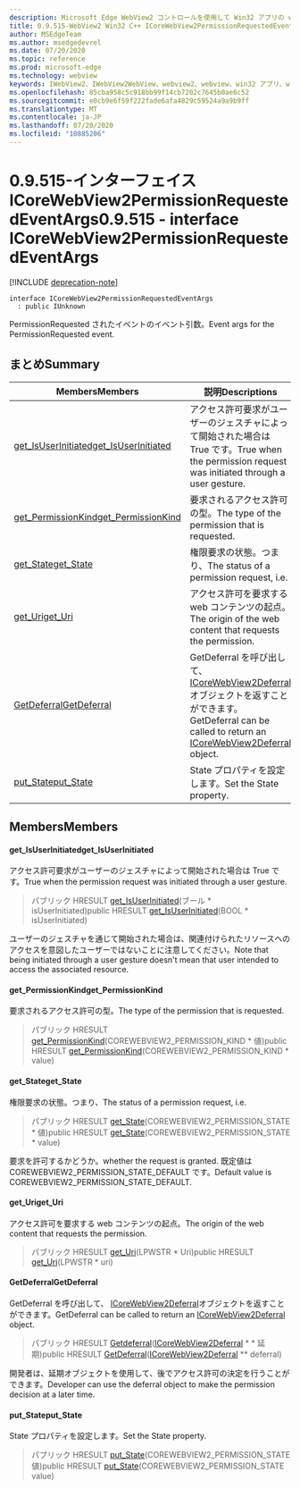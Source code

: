 ```yaml
---
description: Microsoft Edge WebView2 コントロールを使用して Win32 アプリの web コンテンツをホストする
title: 0.9.515-WebView2 Win32 C++ ICoreWebView2PermissionRequestedEventArgs
author: MSEdgeTeam
ms.author: msedgedevrel
ms.date: 07/20/2020
ms.topic: reference
ms.prod: microsoft-edge
ms.technology: webview
keywords: IWebView2、IWebView2WebView、webview2、webview、win32 アプリ、win32、edge、ICoreWebView2、ICoreWebView2Controller、browser control、edge html
ms.openlocfilehash: 85cba958c5c918bb99f14cb7202c7645b0ae6c52
ms.sourcegitcommit: e0cb9e6f59f222fade6afa4829c59524a9a9b9ff
ms.translationtype: MT
ms.contentlocale: ja-JP
ms.lasthandoff: 07/20/2020
ms.locfileid: "10885206"
---
```

# <span data-ttu-id="5089b-104">0.9.515-インターフェイス ICoreWebView2PermissionRequestedEventArgs</span><span class="sxs-lookup"><span data-stu-id="5089b-104">0.9.515 - interface ICoreWebView2PermissionRequestedEventArgs</span></span> 

[!INCLUDE [deprecation-note](../../includes/deprecation-note.md)]

```
interface ICoreWebView2PermissionRequestedEventArgs
  : public IUnknown
```

<span data-ttu-id="5089b-105">PermissionRequested されたイベントのイベント引数。</span><span class="sxs-lookup"><span data-stu-id="5089b-105">Event args for the PermissionRequested event.</span></span>

## <span data-ttu-id="5089b-106">まとめ</span><span class="sxs-lookup"><span data-stu-id="5089b-106">Summary</span></span>

 <span data-ttu-id="5089b-107">Members</span><span class="sxs-lookup"><span data-stu-id="5089b-107">Members</span></span>                        | <span data-ttu-id="5089b-108">説明</span><span class="sxs-lookup"><span data-stu-id="5089b-108">Descriptions</span></span>
--------------------------------|---------------------------------------------
[<span data-ttu-id="5089b-109">get_IsUserInitiated</span><span class="sxs-lookup"><span data-stu-id="5089b-109">get_IsUserInitiated</span></span>](#get_isuserinitiated) | <span data-ttu-id="5089b-110">アクセス許可要求がユーザーのジェスチャによって開始された場合は True です。</span><span class="sxs-lookup"><span data-stu-id="5089b-110">True when the permission request was initiated through a user gesture.</span></span>
[<span data-ttu-id="5089b-111">get_PermissionKind</span><span class="sxs-lookup"><span data-stu-id="5089b-111">get_PermissionKind</span></span>](#get_permissionkind) | <span data-ttu-id="5089b-112">要求されるアクセス許可の型。</span><span class="sxs-lookup"><span data-stu-id="5089b-112">The type of the permission that is requested.</span></span>
[<span data-ttu-id="5089b-113">get_State</span><span class="sxs-lookup"><span data-stu-id="5089b-113">get_State</span></span>](#get_state) | <span data-ttu-id="5089b-114">権限要求の状態。つまり、</span><span class="sxs-lookup"><span data-stu-id="5089b-114">The status of a permission request, i.e.</span></span>
[<span data-ttu-id="5089b-115">get_Uri</span><span class="sxs-lookup"><span data-stu-id="5089b-115">get_Uri</span></span>](#get_uri) | <span data-ttu-id="5089b-116">アクセス許可を要求する web コンテンツの起点。</span><span class="sxs-lookup"><span data-stu-id="5089b-116">The origin of the web content that requests the permission.</span></span>
[<span data-ttu-id="5089b-117">GetDeferral</span><span class="sxs-lookup"><span data-stu-id="5089b-117">GetDeferral</span></span>](#getdeferral) | <span data-ttu-id="5089b-118">GetDeferral を呼び出して、 [ICoreWebView2Deferral](icorewebview2deferral.md)オブジェクトを返すことができます。</span><span class="sxs-lookup"><span data-stu-id="5089b-118">GetDeferral can be called to return an [ICoreWebView2Deferral](icorewebview2deferral.md) object.</span></span>
[<span data-ttu-id="5089b-119">put_State</span><span class="sxs-lookup"><span data-stu-id="5089b-119">put_State</span></span>](#put_state) | <span data-ttu-id="5089b-120">State プロパティを設定します。</span><span class="sxs-lookup"><span data-stu-id="5089b-120">Set the State property.</span></span>

## <span data-ttu-id="5089b-121">Members</span><span class="sxs-lookup"><span data-stu-id="5089b-121">Members</span></span>

#### <span data-ttu-id="5089b-122">get_IsUserInitiated</span><span class="sxs-lookup"><span data-stu-id="5089b-122">get_IsUserInitiated</span></span> 

<span data-ttu-id="5089b-123">アクセス許可要求がユーザーのジェスチャによって開始された場合は True です。</span><span class="sxs-lookup"><span data-stu-id="5089b-123">True when the permission request was initiated through a user gesture.</span></span>

> <span data-ttu-id="5089b-124">パブリック HRESULT [get_IsUserInitiated](#get_isuserinitiated)(ブール \* isUserInitiated)</span><span class="sxs-lookup"><span data-stu-id="5089b-124">public HRESULT [get_IsUserInitiated](#get_isuserinitiated)(BOOL \* isUserInitiated)</span></span>

<span data-ttu-id="5089b-125">ユーザーのジェスチャを通じて開始された場合は、関連付けられたリソースへのアクセスを意図したユーザーではないことに注意してください。</span><span class="sxs-lookup"><span data-stu-id="5089b-125">Note that being initiated through a user gesture doesn't mean that user intended to access the associated resource.</span></span>

#### <span data-ttu-id="5089b-126">get_PermissionKind</span><span class="sxs-lookup"><span data-stu-id="5089b-126">get_PermissionKind</span></span> 

<span data-ttu-id="5089b-127">要求されるアクセス許可の型。</span><span class="sxs-lookup"><span data-stu-id="5089b-127">The type of the permission that is requested.</span></span>

> <span data-ttu-id="5089b-128">パブリック HRESULT [get_PermissionKind](#get_permissionkind)(COREWEBVIEW2_PERMISSION_KIND \* 値)</span><span class="sxs-lookup"><span data-stu-id="5089b-128">public HRESULT [get_PermissionKind](#get_permissionkind)(COREWEBVIEW2_PERMISSION_KIND \* value)</span></span>

#### <span data-ttu-id="5089b-129">get_State</span><span class="sxs-lookup"><span data-stu-id="5089b-129">get_State</span></span> 

<span data-ttu-id="5089b-130">権限要求の状態。つまり、</span><span class="sxs-lookup"><span data-stu-id="5089b-130">The status of a permission request, i.e.</span></span>

> <span data-ttu-id="5089b-131">パブリック HRESULT [get_State](#get_state)(COREWEBVIEW2_PERMISSION_STATE \* 値)</span><span class="sxs-lookup"><span data-stu-id="5089b-131">public HRESULT [get_State](#get_state)(COREWEBVIEW2_PERMISSION_STATE \* value)</span></span>

<span data-ttu-id="5089b-132">要求を許可するかどうか。</span><span class="sxs-lookup"><span data-stu-id="5089b-132">whether the request is granted.</span></span> <span data-ttu-id="5089b-133">既定値は COREWEBVIEW2_PERMISSION_STATE_DEFAULT です。</span><span class="sxs-lookup"><span data-stu-id="5089b-133">Default value is COREWEBVIEW2_PERMISSION_STATE_DEFAULT.</span></span>

#### <span data-ttu-id="5089b-134">get_Uri</span><span class="sxs-lookup"><span data-stu-id="5089b-134">get_Uri</span></span> 

<span data-ttu-id="5089b-135">アクセス許可を要求する web コンテンツの起点。</span><span class="sxs-lookup"><span data-stu-id="5089b-135">The origin of the web content that requests the permission.</span></span>

> <span data-ttu-id="5089b-136">パブリック HRESULT [get_Uri](#get_uri)(LPWSTR \* Uri)</span><span class="sxs-lookup"><span data-stu-id="5089b-136">public HRESULT [get_Uri](#get_uri)(LPWSTR \* uri)</span></span>

#### <span data-ttu-id="5089b-137">GetDeferral</span><span class="sxs-lookup"><span data-stu-id="5089b-137">GetDeferral</span></span> 

<span data-ttu-id="5089b-138">GetDeferral を呼び出して、 [ICoreWebView2Deferral](icorewebview2deferral.md)オブジェクトを返すことができます。</span><span class="sxs-lookup"><span data-stu-id="5089b-138">GetDeferral can be called to return an [ICoreWebView2Deferral](icorewebview2deferral.md) object.</span></span>

> <span data-ttu-id="5089b-139">パブリック HRESULT [Getdeferral](#getdeferral)([ICoreWebView2Deferral](icorewebview2deferral.md) \* \* 延期)</span><span class="sxs-lookup"><span data-stu-id="5089b-139">public HRESULT [GetDeferral](#getdeferral)([ICoreWebView2Deferral](icorewebview2deferral.md) \*\* deferral)</span></span>

<span data-ttu-id="5089b-140">開発者は、延期オブジェクトを使用して、後でアクセス許可の決定を行うことができます。</span><span class="sxs-lookup"><span data-stu-id="5089b-140">Developer can use the deferral object to make the permission decision at a later time.</span></span>

#### <span data-ttu-id="5089b-141">put_State</span><span class="sxs-lookup"><span data-stu-id="5089b-141">put_State</span></span> 

<span data-ttu-id="5089b-142">State プロパティを設定します。</span><span class="sxs-lookup"><span data-stu-id="5089b-142">Set the State property.</span></span>

> <span data-ttu-id="5089b-143">パブリック HRESULT [put_State](#put_state)(COREWEBVIEW2_PERMISSION_STATE 値)</span><span class="sxs-lookup"><span data-stu-id="5089b-143">public HRESULT [put_State](#put_state)(COREWEBVIEW2_PERMISSION_STATE value)</span></span>

